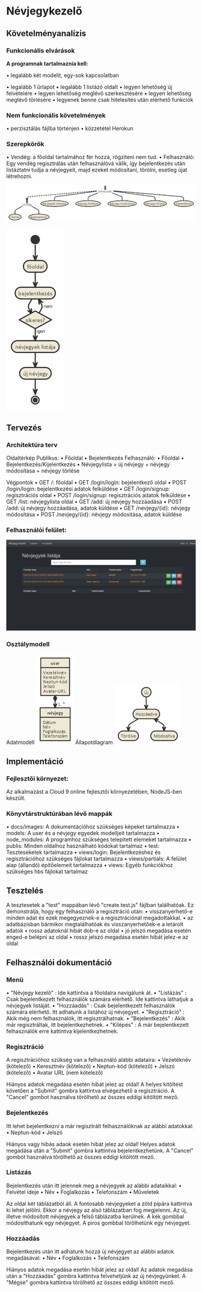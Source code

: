 # Névjegykezelő

## Követelményanalízis

### Funkcionális elvárások
**A programnak tartalmaznia kell:**

•	legalább két modellt, egy-sok kapcsolatban

•	legalább 1 űrlapot
•	legalább 1 listázó oldalt
•	legyen lehetőség új felvételére
•	legyen lehetőség meglévő szerkesztésére
•	legyen lehetőség meglévő törlésére
•	legyenek benne csak hitelesítés után elérhető funkciók

### Nem funkcionális követelmények
•	perzisztálás fájlba történjen
•	közzététel Herokun

### Szerepkörök
•	Vendég: a főoldal tartalmához fér hozzá, rögzíteni nem tud.
•	Felhasználó: Egy vendég regisztrálás után felhasználóvá válik, így bejelentkezés után listáztatni tudja a névjegyeit, majd ezeket módosítani, törölni, esetleg újat létrehozni.

![Használatieset-modell](docs/images/hasznalatesetidiagramm.png)

![Új névjegy felvétele](docs/images/nevjegyhozzaadasa.png)

## Tervezés

### Architektúra terv
Oldaltérkép
  Publikus:
  •	Főoldal
  •	Bejelentkezés
  Felhasználó:
  •	Főoldal
  •	Bejelentkezés/Kijelentkezés
  •	Névjegylista
    +	új névjegy
    +	névjegy módosítása
    +	névjegy törlése

Végpontok
•	GET /: főoldal
•	GET /login/login: bejelentkező oldal
•	POST /login/login: bejelentkezési adatok felküldése
•	GET /login/signup: regisztrációs oldal
•	POST /login/signup: regisztrációs adatok felküldése
•	GET /list: névjegylista oldal
•	GET /add: új névjegy hozzáadása
•	POST /add: új névjegy hozzáadása, adatok küldése
•	GET /nevjegy/{id}: névjegy módosítása
•	POST /nevjegy/{id}: névjegy módosítása, adatok küldése

### Felhasználói felület:
![Design](docs/images/design.png)

### Osztálymodell
  Adatmodell
    ![Adatmodell](docs/images/adatmodell.png)
  Állapotdiagram
    ![Állapotdiagram](docs/images/allapotdiagramm.png)

## Implementáció

### Fejlesztői környezet:
Az alkalmazást a Cloud 9 online fejlesztői környezetében, NodeJS-ben készült.

### Könyvtárstruktúrában lévő mappák
•	docs/images: A dokumentációhoz szükséges képeket tartalmazza
•	models: A user és a névjegy egyedek modelljeit tartalmazza
•	node_modules: A programhoz szükséges telepített elemeket tartalmazza
•	publis: Minden oldalhoz használható kódokat tartalmaz
•	test: Teszteseketek tartalmazza
•	views/login: Bejelentkezéshez és regisztrációhoz szükséges fájlokat tartalmazza
•	views/partials: A felület alap (állandó) építőelemeit tartalmazza
•	views: Egyéb funkciókhoz szükséges hbs fájlokat tartalmaz

## Tesztelés

A tesztesetek a "test" mappában lévő "create.test.js" fájlban találhatóak.
Ez demonstrálja, hogy egy felhasználó a regisztráció után:
•	visszanyerhető-e minden adat és ezek megegyeznek-e a regisztrációnál megadottakkal.
•	az adatbázisban bármikor megtalálhatóak és visszanyerhetőek-e a letárolt adatok
•	rossz adatoknál hibát dob-e az oldal
•	jó jelszó megadása esetén enged-e belépni az oldal
•	rossz jelszó megadása esetén hibát jelez-e az oldal

## Felhasználói dokumentáció
### Menü
•	"Névjegy kezelő" : Ide kattintva a főoldalra navigálunk át.
•	"Listázás" : Csak bejelentkezett felhasználók számára elérhető. Ide kattintva láthatjuk a névjegyek listáját.
•	"Hozzáadás" : Csak bejelentkezett felhasználók számára elérhető. Itt adhatunk a listához új névjegyet.
•	"Regisztráció" : Akik még nem felhasználók, itt regisztrálhatnak.
•	"Bejelentkezés" : Akik már regisztráltak, itt bejelentkezhetnek.
•	"Kilépés" : A már bejelentkezett felhasználók erre kattintva kijelentkezhetnek.

### Regisztráció
A regisztrációhoz szükség van a felhasználó alábbi adataira:
•	Vezetéknév (kötelező)
•	Keresztnév (kötelező)
•	Neptun-kód (kötelező)
•	Jelszó (kötelező)
•	Avatar URL (nem kötelező)

Hiányos adatok megadása esetén hibát jelez az oldal!
A helyes kitöltést követően a "Submit" gombra kattintva elvégezhető a regisztráció.
A "Cancel" gombot használva törölhető az összes eddigi kitöltött mező.

### Bejelentkezés
Itt lehet bejelentkezni a már regisztrált felhasználóknak az alábbi adatokkal:
•	Neptun-kód
•	Jelszó

Hiányos vagy hibás adaok esetén hibát jelez az oldal!
Helyes adatok megadása után a "Submit" gombra kattintva bejelentkezhetünk.
A "Cancel" gombot használva törölhető az összes eddigi kitöltött mező.

### Listázás
Bejelentkezés után itt jelennek meg a névjegyek az alábbi adataikkal:
•	Felvétel ideje
•	Név
• Foglalkozás
•	Telefonszám
•	Műveletek

Az oldal két táblázatból áll.
A fontosabb névjegyeket a zöld pipára kattintva ki lehet jelölni. Ekkor a névjegy az alsó táblázatban fog megjelenni.
Az új, illetve módosított névjegyek a felső táblázatba kerülnek.
A kék gombbal módosíthatunk egy névjegyet.
A piros gombbal törölhetünk egy névjegyet.

### Hozzáadás
Bejelentkezés után itt adhatunk hozzá új névjegyet az alábbi adatok megadásával:
•	Név
• Foglalkozás
•	Telefonszám

Hiányos adatok megadása esetén hibát jelez az oldal!
Az adatok megadása után a "Hozzáadás" gombra kattintva felvehetjünk az új névjegyünket.
A "Mégse" gombra kattintva törölhető az összes eddigi kitöltött mező.
